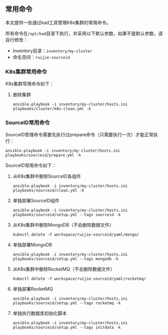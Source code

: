 ## 常用命令

本文提供一些通过kad工具管理K8s集群的常用命令。

所有命令在`/opt/kad`目录下执行，并采用以下默认参数，如果不是默认参数，请自行修改：
- Inventory目录：`inventory/my-cluster`
- 命名空间：`ruijie-sourceid`


### K8s集群常用命令

K8s集群常用命令如下：

1. 删除集群
    ```
    ansible-playbook -i inventory/my-cluster/hosts.ini playbooks/cluster/k8s-clean.yml -k
    ```

### SourceID常用命令

SourceID管理命令需要先执行过prepare命令（只需要执行一次）才能正常执行：
```
ansible-playbook -i inventory/my-cluster/hosts.ini playbooks/sourceid/prepare.yml -k
```

SourceID常用命令如下：

1. 从K8s集群中删除SourceID各组件
    ```
    ansible-playbook -i inventory/my-cluster/hosts.ini playbooks/sourceid/clean.yml -k
    ```
1. 单独部署SourceID组件
    ```
    ansible-playbook -i inventory/my-cluster/hosts.ini playbooks/sourceid/setup.yml --tags sourceid -k
    ```
1. 从K8s集群中删除MongoDB（不会删除数据文件）
    ```
    kubectl delete -f workspace/ruijie-sourceid/yaml/mongo/
    ```
1. 单独部署MongoDB
    ```
    ansible-playbook -i inventory/my-cluster/hosts.ini playbooks/sourceid/setup.yml --tags mongodb -k
    ```
1. 从K8s集群中删除RocketMQ（不会删除数据文件）
    ```
    kubectl delete -f workspace/ruijie-sourceid/yaml/rocketmq/
    ```
1. 单独部署RocketMQ
    ```
    ansible-playbook -i inventory/my-cluster/hosts.ini playbooks/sourceid/setup.yml --tags rocketmq -k
    ```
1. 单独执行数据库初始化脚本
    ```
    ansible-playbook -i inventory/my-cluster/hosts.ini playbooks/sourceid/setup.yml --tags initdata -k
    ```
